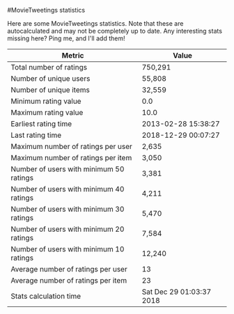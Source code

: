 #MovieTweetings statistics

Here are some MovieTweetings statistics. Note that these are autocalculated and may not be completely up to date. Any interesting stats missing here? Ping me, and I'll add them!

Metric | Value
--- | ---
Total number of ratings                 | 750,291
Number of unique users                  | 55,808
Number of unique items                  | 32,559
Minimum rating value                    | 0.0
Maximum rating value                    | 10.0
Earliest rating time                    | 2013-02-28 15:38:27
Last rating time                        | 2018-12-29 00:07:27
Maximum number of ratings per user      | 2,635
Maximum number of ratings per item      | 3,050
Number of users with minimum 50 ratings | 3,381
Number of users with minimum 40 ratings | 4,211
Number of users with minimum 30 ratings | 5,470
Number of users with minimum 20 ratings | 7,584
Number of users with minimum 10 ratings | 12,240
Average number of ratings per user      | 13
Average number of ratings per item      | 23
Stats calculation time                  | Sat Dec 29 01:03:37 2018

